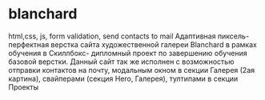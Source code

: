 # blanchard
html,css, js, form validation, send contacts to mail
Адаптивная пиксель-перфектная верстка сайта художественной галереи Blanchard в рамках обучения в Скиллбокс- дипломный проект по завершению обучения базовой верстки.
Данный сайт так же исполнен с возможностью отправки контактов на почту, модальным окном в секции Галерея (2ая картина), свайперами (секция Hero, Галерея), тултипами 
в секции Проекты
